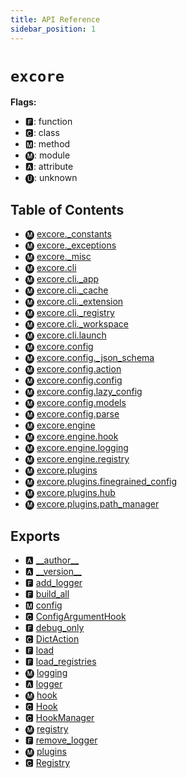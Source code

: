 ```yaml
---
title: API Reference
sidebar_position: 1
---
```



# `excore`

**Flags:**
- 🅵: function
- 🅲: class
- 🅼: method
- 🅜: module
- 🅰: attribute
- 🅤: unknown


## Table of Contents

- 🅜 [excore.\_constants](./-constants)
- 🅜 [excore.\_exceptions](./-exceptions)
- 🅜 [excore.\_misc](./-misc)
- 🅜 [excore.cli](./cli)
- 🅜 [excore.cli.\_app](./cli/-app)
- 🅜 [excore.cli.\_cache](./cli/-cache)
- 🅜 [excore.cli.\_extension](./cli/-extension)
- 🅜 [excore.cli.\_registry](./cli/-registry)
- 🅜 [excore.cli.\_workspace](./cli/-workspace)
- 🅜 [excore.cli.launch](./cli/launch)
- 🅜 [excore.config](./config)
- 🅜 [excore.config.\_json\_schema](./config/-json-schema)
- 🅜 [excore.config.action](./config/action)
- 🅜 [excore.config.config](./config/config-)
- 🅜 [excore.config.lazy\_config](./config/lazy-config)
- 🅜 [excore.config.models](./config/models)
- 🅜 [excore.config.parse](./config/parse)
- 🅜 [excore.engine](./engine)
- 🅜 [excore.engine.hook](./engine/hook)
- 🅜 [excore.engine.logging](./engine/logging)
- 🅜 [excore.engine.registry](./engine/registry)
- 🅜 [excore.plugins](./plugins)
- 🅜 [excore.plugins.finegrained\_config](./plugins/finegrained-config)
- 🅜 [excore.plugins.hub](./plugins/hub)
- 🅜 [excore.plugins.path\_manager](./plugins/path-manager)




## Exports

- 🅰 [\_\_author\_\_](-constants#🅰-__author__)
- 🅰 [\_\_version\_\_](-constants#🅰-__version__)
- 🅵 [add\_logger](engine/logging#🅵-add_logger)
- 🅵 [build\_all](config/config-#🅵-build_all)
- 🅼 [config](config/lazy-config#🅼-config)
- 🅲 [ConfigArgumentHook](config/models#🅲-configargumenthook)
- 🅵 [debug\_only](engine/logging#🅵-debug_only)
- 🅲 [DictAction](config/action#🅲-dictaction)
- 🅵 [load](config/config-#🅵-load)
- 🅵 [load\_registries](engine/registry#🅵-load_registries)
- 🅜 [logging](engine/logging)
- 🅰 [logger](engine/logging#🅰-logger)
- 🅜 [hook](engine/hook)
- 🅲 [Hook](engine/hook#🅲-hook)
- 🅲 [HookManager](engine/hook#🅲-hookmanager)
- 🅜 [registry](engine/registry)
- 🅵 [remove\_logger](engine/logging#🅵-remove_logger)
- 🅜 [plugins](plugins)
- 🅲 [Registry](engine/registry#🅲-registry)

